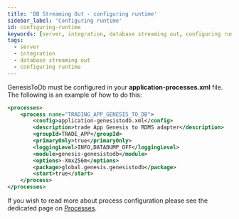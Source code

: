 ```yaml
---
title: 'DB Streaming Out - configuring runtime'
sidebar_label: 'Configuring runtime'
id: configuring-runtime
keywords: [server, integration, database streaming out, configuring runtime]
tags:
  - server
  - integration
  - database streaming out
  - configuring runtime
---
```


GenesisToDb must be configured in your **application-processes.xml** file. The following is an example of how to do this:

```xml
<processes>
    <process name="TRADING_APP_GENESIS_TO_DB">
        <config>application-genesistodb.xml</config>
        <description>trade App Genesis to RDMS adapter</description>
        <groupId>TRADE_APP</groupId>
        <primaryOnly>true</primaryOnly>
        <loggingLevel>INFO,DATADUMP_OFF</loggingLevel>
        <module>genesis-genesistodb</module>
        <options>-Xmx256m</options>
        <package>global.genesis.genesistodb</package>
        <start>true</start>
    </process>
</processes>
```

If you wish to read more about process configuration please see the dedicated page on [Processes](../../../../server/configuring-runtime/processes).
